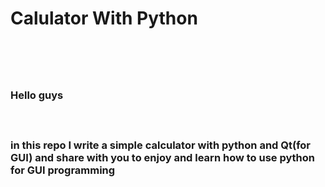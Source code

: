
<h1> Calulator With Python <h1><br>

<H3>Hello guys<h3><br>

<p> in this repo I write a simple calculator with python and Qt(for GUI) and share with you to enjoy and learn how to use python for GUI programming <p><br>
